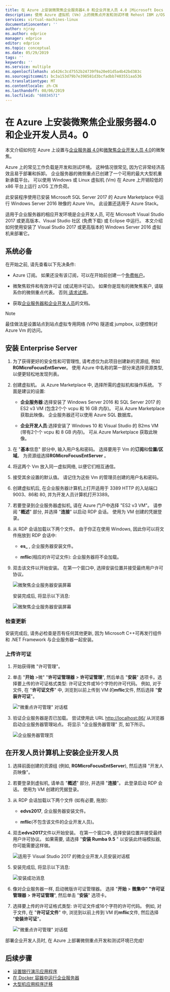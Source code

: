 ```yaml
---
title: 在 Azure 上安装微聚焦企业服务器4.0 和企业开发人员 4.0 |Microsoft Docs
description: 使用 Azure 虚拟机 (Vm) 上的微焦点开发和测试环境 Rehost IBM z/OS 大型机工作负荷。
services: virtual-machines-linux
documentationcenter: ''
author: njray
ms.author: edprice
manager: edprice
editor: edprice
ms.topic: conceptual
ms.date: 05/29/2019
tags: ''
keywords: ''
ms.service: multiple
ms.openlocfilehash: a5426c3cd7552b24739f9a20e01d5a4b42bd383c
ms.sourcegitcommit: bc3a153d79b7e398581d3bcfadbb7403551aa536
ms.translationtype: MT
ms.contentlocale: zh-CN
ms.lasthandoff: 08/06/2019
ms.locfileid: "68834571"
---
```

# <a name="install-micro-focus-enterprise-server-40-and-enterprise-developer-40-on-azure"></a>在 Azure 上安装微聚焦企业服务器4.0 和企业开发人员4。0

本文介绍如何在 Azure 上设置与[企业服务器 4.0](https://www.microfocus.com/documentation/enterprise-developer/es30/)和[微聚焦企业开发人员 4.0](https://www.microfocus.com/documentation/enterprise-developer/ed_30/)的微聚焦。

Azure 上的常见工作负载是开发和测试环境。 这种情况很常见, 因为它非常经济高效且易于部署和拆卸。 企业服务器的微侧重点已创建了一个可用的最大大型机重新承载平台。 可以使用 Windows 或 Linux 虚拟机 (Vm) 在 Azure 上开销较低的 x86 平台上运行 z/OS 工作负荷。

此安装程序使用已安装 Microsoft SQL Server 2017 的 Azure Marketplace 中运行 Windows Server 2016 映像的 Azure Vm。 此设置还适用于 Azure Stack。

适用于企业服务器的相应开发环境是企业开发人员, 可在 Microsoft Visual Studio 2017 或更高版本、Visual Studio 社区 (免费下载) 或 Eclipse 中运行。 本文介绍如何使用安装了 Visual Studio 2017 或更高版本的 Windows Server 2016 虚拟机来部署它。

## <a name="prerequisites"></a>系统必备

在开始之前, 请先查看以下先决条件:

- Azure 订阅。 如果还没有该订阅，可以在开始前创建一个[免费帐户](https://azure.microsoft.com/free/?WT.mc_id=A261C142F)。

- 微聚焦软件和有效许可证 (或试用许可证)。 如果你是现有的微聚焦客户, 请联系你的微侧重点代表。 否则,[请求试用](https://www.microfocus.com/products/enterprise-suite/enterprise-server/trial/)。

- 获取[企业服务器和企业开发人员](https://www.microfocus.com/documentation/enterprise-developer/#")的文档。

> [!NOTE]
> 最佳做法是设置站点到站点虚拟专用网络 (VPN) 隧道或 jumpbox, 以便控制对 Azure Vm 的访问。

## <a name="install-enterprise-server"></a>安装 Enterprise Server

1. 为了获得更好的安全性和可管理性, 请考虑仅为此项目创建新的资源组, 例如**RGMicroFocusEntServer**。 使用 Azure 中名称的第一部分来选择资源类型, 以便更轻松地发现列表。

2. 创建虚拟机。 从 Azure Marketplace 中, 选择所需的虚拟机和操作系统。 下面是建议的设置:

    - **企业服务器**:选择安装了 Windows Server 2016 和 SQL Server 2017 的 ES2 v3 VM (包含2个个 vcpu 和 16 GB 内存)。 可从 Azure Marketplace 获取此映像。 企业服务器还可以使用 Azure SQL 数据库。

    - **企业开发人员**:选择安装了 Windows 10 和 Visual Studio 的 B2ms VM (带有2个个 vcpu 和 8 GB 内存)。 可从 Azure Marketplace 获取此映像。

3. 在 "**基本**信息" 部分中, 输入用户名和密码。 选择要用于 Vm 的**订阅**和**位置/区域**。 为资源组选择**RGMicroFocusEntServer** 。

4. 将这两个 Vm 放入同一虚拟网络, 以便它们相互通信。

5. 接受其余设置的默认值。 请记住为这些 Vm 的管理员创建的用户名和密码。

6. 创建虚拟机后, 在企业服务器计算机上打开适用于 3389 HTTP 的入站端口9003、86和 80, 并为开发人员计算机打开3389。

7. 若要登录到企业服务器虚拟机, 请在 Azure 门户中选择 "ES2 v3 VM"。 请参阅 "**概述**" 部分, 并选择 "**连接**" 以启动 RDP 会话。 使用为 VM 创建的凭据登录。

8. 从 RDP 会话加载以下两个文件。 由于你正在使用 Windows, 因此你可以将文件拖放到 RDP 会话中:

    - **es\_** , 企业服务器安装文件。

    - **mflic**(相应的许可证文件): 企业服务器将不会加载。

9. 双击该文件以开始安装。 在第一个窗口中, 选择安装位置并接受最终用户许可协议。

     ![微聚焦企业服务器安装屏幕](media/01-enterprise-server.png)

     安装完成后, 将显示以下消息:

     ![微聚焦企业服务器安装屏幕](media/02-enterprise-server.png)

### <a name="check-for-updates"></a>检查更新

安装完成后, 请务必检查是否有任何其他更新, 因为 Microsoft C++可再发行组件和 .NET Framework 与企业服务器一起安装。

### <a name="upload-the-license"></a>上传许可证

1. 开始获得微 "许可管理"。

2. 单击 "**开始** \>微" "**许可证管理器** \> **许可证管理**", 然后单击 "**安装**" 选项卡。选择要上传的许可证格式类型: 许可证文件或16个字符的许可代码。 例如, 对于文件, 在 "**许可证文件**" 中, 浏览到以前上传到 VM 的**mflic**文件, 然后选择 "**安装许可证**"。

     !["微重点许可管理" 对话框](media/03-enterprise-server.png)

3. 验证企业服务器是否已加载。 尝试使用此 URL <http://localhost:86/> 从浏览器启动企业服务器管理站点。 将显示 "企业服务器管理" 页, 如下所示。

     ![企业服务器管理页](media/04-enterprise-admin.png)

## <a name="install-enterprise-developer-on-the-developer-machine"></a>在开发人员计算机上安装企业开发人员

1. 选择前面创建的资源组 (例如, **RGMicroFocusEntServer**), 然后选择 "开发人员映像"。

2. 若要登录到虚拟机, 请单击 "**概述**" 部分, 并选择 "**连接**"。 此登录启动 RDP 会话。 使用为 VM 创建的凭据登录。

3. 从 RDP 会话加载以下两个文件 (如有必要, 拖放):

    - **edvs2017**, 企业服务器安装文件。

    - **mflic**(不包含该文件的企业开发人员)。

4. 双击**edvs2017**文件以开始安装。 在第一个窗口中, 选择安装位置并接受最终用户许可协议。 如果需要, 请选择 "**安装 Rumba 9.5** " 以安装此终端模拟器, 你可能需要这样做。

     ![适用于 Visual Studio 2017 的微企业开发人员安装对话框](media/04-enterprise-server.png)

5. 安装完成后, 将显示以下消息:

     ![安装成功消息](media/05-enterprise-server.png)

6. 像对企业服务器一样, 启动微版许可证管理器。 选择 "**开始** \> **微集中" "许可证管理器** \> **许可证管理**", 然后单击 "**安装**" 选项卡。

7. 选择要上传的许可证格式类型: 许可证文件或16个字符的许可代码。 例如, 对于文件, 在 "**许可证文件**" 中, 浏览到以前上传到 VM 的**mflic**文件, 然后选择 "**安装许可证**"。

     !["微重点许可管理" 对话框](media/07-enterprise-server.png)

部署企业开发人员时, 在 Azure 上部署微侧重点开发和测试环境已完成!

## <a name="next-steps"></a>后续步骤

- [设置银行演示应用程序](./demo.md)
- [在 Docker 容器中运行企业服务器](./run-enterprise-server-container.md)
- [大型机应用程序迁移](/azure/architecture/cloud-adoption/infrastructure/mainframe-migration/application-strategies)
